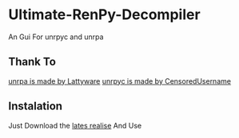 # Ultimate-RenPy-Decompiler
An Gui For unrpyc and unrpa 

## Thank To
[unrpa is made by Lattyware](https://github.com/Lattyware/unrpa)
[unrpyc is made by CensoredUsername](https://github.com/CensoredUsername/unrpyc)

## Instalation
  Just Download the [lates realise](https://github.com/mizabmdgg/Ultimate-RenPy-Decompiler/releases/tag/public)
  And Use
  
